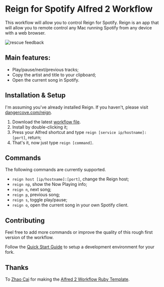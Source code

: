 # Reign for Spotify Alfred 2 Workflow

This workflow will allow you to control Reign for Spotify. Reign is an app that
will allow you to remote control any Mac running Spotify from any device with a
web browser.

![rescue
feedback](https://raw.github.com/DangerCove/reign-alfred2-workflow/master/screenshots/play.png)

## Main features:

* Play/pause/next/previous tracks;
* Copy the artist and title to your clipboard;
* Open the current song in Spotify.

## Installation & Setup

I'm assuming you've already installed Reign. If you haven't, please visit
[dangercove.com/reign](http://dangercove.com/reign).

1. Download the latest [workflow file](https://raw.github.com/DangerCove/reign-alfred2-workflow/master/Reign%20for%20Spotify.alfredworkflow).
2. Install by double-clicking it;
3. Press your Alfred shortcut and type ```reign [service
ip/hostname]:[port]```, return;
4. That's it, now just type ```reign [command]```.

## Commands

The following commands are currently supported.

* ```reign host [ip/hostname]:[port]```, change the Reign host;
* ```reign np```, show the Now Playing info;
* ```reign n```, next song;
* ```reign p```, previous song;
* ```reign s```, toggle play/pause;
* ```reign o```, open the current song in your own Spotify client.

## Contributing

Feel free to add more commands or improve the quality of this rough first
version of the workflow.

Follow the [Quick Start Guide](https://github.com/zhaocai/alfred2-ruby-template#quick-start-guide)
to setup a development environment for your fork.

## Thanks

To [Zhao Cai](https://github.com/zhaocai) for making the [Alfred 2 Workflow Ruby Template](https://github.com/zhaocai/alfred2-ruby-template).